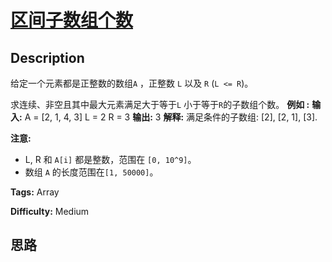 # [区间子数组个数][title]

## Description

给定一个元素都是正整数的数组`A` ，正整数 `L` 以及 `R` (`L <= R`)。

求连续、非空且其中最大元素满足大于等于`L` 小于等于`R`的子数组个数。
            **例如 :**    **输入:**     A = [2, 1, 4, 3]    L = 2    R = 3    **输出:** 3    **解释:** 满足条件的子数组: [2], [2, 1], [3].    

**注意:**

  * L, R  和 `A[i]` 都是整数，范围在 `[0, 10^9]`。
  * 数组 `A` 的长度范围在`[1, 50000]`。


**Tags:** Array

**Difficulty:** Medium

## 思路

[title]: https://leetcode-cn.com/problems/number-of-subarrays-with-bounded-maximum
